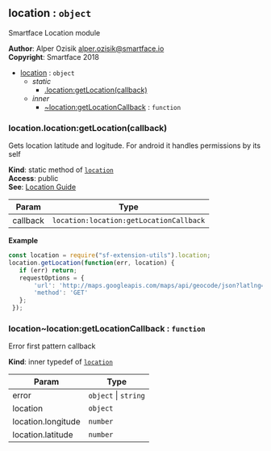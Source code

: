 <a name="module_location"></a>

## location : <code>object</code>
Smartface Location module

**Author**: Alper Ozisik <alper.ozisik@smartface.io>  
**Copyright**: Smartface 2018  

* [location](#module_location) : <code>object</code>
    * _static_
        * [.location:getLocation(callback)](#module_location.location_getLocation)
    * _inner_
        * [~location:getLocationCallback](#module_location..location_getLocationCallback) : <code>function</code>

<a name="module_location.location_getLocation"></a>

### location.location:getLocation(callback)
Gets location latitude and logitude. For android it handles permissions by its self

**Kind**: static method of [<code>location</code>](#module_location)  
**Access**: public  
**See**: [Location Guide](https://developer.smartface.io/docs/location)  

| Param | Type |
| --- | --- |
| callback | <code>location:location:getLocationCallback</code> | 

**Example**  
```js
const location = require("sf-extension-utils").location;
location.getLocation(function(err, location) {
   if (err) return;
   requestOptions = {
       'url': 'http://maps.googleapis.com/maps/api/geocode/json?latlng=' + location.latitude + ',' + location.longitude + '&sensor=true',
       'method': 'GET'
   };
 });
```
<a name="module_location..location_getLocationCallback"></a>

### location~location:getLocationCallback : <code>function</code>
Error first pattern callback

**Kind**: inner typedef of [<code>location</code>](#module_location)  

| Param | Type |
| --- | --- |
| error | <code>object</code> \| <code>string</code> | 
| location | <code>object</code> | 
| location.longitude | <code>number</code> | 
| location.latitude | <code>number</code> | 

